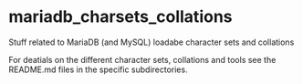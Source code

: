 mariadb_charsets_collations
===========================

Stuff related to MariaDB (and MySQL) loadabe character sets and collations

For deatials on the different character sets, collations and tools see 
the README.md files in the specific subdirectories.
